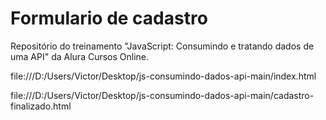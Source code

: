 # Formulario de cadastro
Repositório do treinamento "JavaScript: Consumindo e tratando dados de uma API" da Alura Cursos Online.

file:///D:/Users/Victor/Desktop/js-consumindo-dados-api-main/index.html

file:///D:/Users/Victor/Desktop/js-consumindo-dados-api-main/cadastro-finalizado.html
